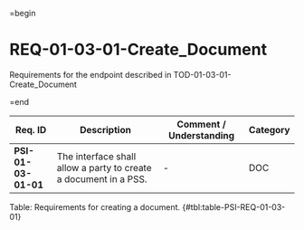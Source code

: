 =begin

# REQ-01-03-01-Create_Document

Requirements for the endpoint described in TOD-01-03-01-Create_Document

=end

| Req. ID | Description | Comment / Understanding | Category |
| ------- | ----------- | ----------------------- | -------- |
| __PSI-01-03-01-01__ | The interface shall allow a party to create a document in a PSS. | - | DOC |

Table: Requirements for creating a document. {#tbl:table-PSI-REQ-01-03-01}
